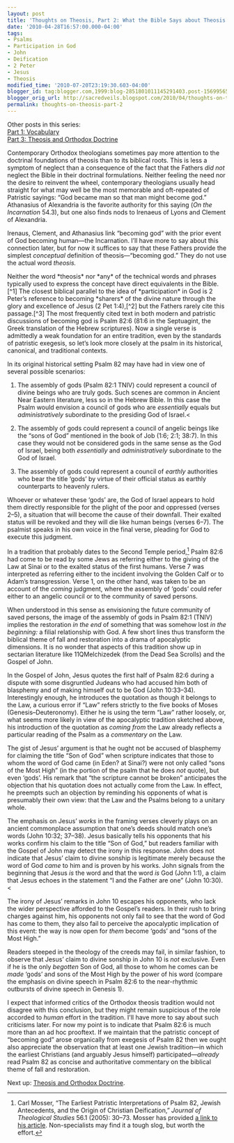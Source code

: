 ```yaml
---
layout: post
title: 'Thoughts on Theosis, Part 2: What the Bible Says about Theosis'
date: '2010-04-28T16:57:00.000-04:00'
tags:
- Psalms
- Participation in God
- John
- Deification
- 2 Peter
- Jesus
- Theosis
modified_time: '2010-07-20T23:19:30.603-04:00'
blogger_id: tag:blogger.com,1999:blog-2851801011145291403.post-1569956540557914911
blogger_orig_url: http://sacredveils.blogspot.com/2010/04/thoughts-on-theosis-part-2-what-bible.html
permalink: thoughts-on-theosis-part-2
---
```


Other posts in this series:  
[Part 1: Vocabulary](/thoughts-on-theosis-part-1)  
[Part 3: Theosis and Orthodox Doctrine](/thoughts-on-theosis-part-3)

Contemporary Orthodox theologians sometimes pay more attention to the doctrinal foundations of theosis than to its biblical roots. This is less a symptom of neglect than a consequence of the fact that the Fathers *did not* neglect the Bible in their doctrinal formulations. Neither feeling the need nor the desire to reinvent the wheel, contemporary theologians usually head straight for what may well be the most memorable and oft-repeated of Patristic sayings: “God became man so that man might become god.” Athanasius of Alexandria is the favorite authority for this saying (*On the Incarnation* 54.3), but one also finds nods to Irenaeus of Lyons and Clement of Alexandria.

Irenaus, Clement, and Athanasius link “becoming god” with the prior event of God becoming human—the Incarnation. I’ll have more to say about this connection later, but for now it suffices to say that these Fathers provide the simplest *conceptual* definition of theosis—“becoming god.” They do not use the actual word *theosis.*

<!--excerpt.start-->Neither the word *theosis* nor *any* of the technical words and phrases typically used to express the concept have direct equivalents in the Bible.[^1] The closest biblical parallel to the idea of *participation* in God is 2 Peter’s reference to becoming *sharers* of the divine nature through the glory and excellence of Jesus (2 Pet 1:4),[^2] but the Fathers rarely cite this passage.[^3] The most frequently cited text in both modern and patristic discussions of becoming god is Psalm 82:6 (81:6 in the Septuagint, the Greek translation of the Hebrew scriptures). Now a single verse is admittedly a weak foundation for an entire tradition, even by the standards of patristic exegesis, so let’s look more closely at the psalm in its historical, canonical, and traditional contexts.<!--excerpt.end-->

In its original historical setting Psalm 82 may have had in view one of several possible scenarios:

1. The assembly of gods (Psalm 82:1 TNIV) could represent a council of divine beings who are truly gods. Such scenes are common in Ancient Near Eastern literature, less so in the Hebrew Bible. In this case the Psalm would envision a council of gods who are *essentially* equals but *administratively* subordinate to the presiding God of Israel.<

2. The assembly of gods could represent a council of angelic beings like the “sons of God” mentioned in the book of Job (<cite style="font-style: normal" title="Job 1:6" class="bibleref">1:6</cite>; <cite style="font-style: normal" title="Job 2:1" class="bibleref">2:1</cite>; <cite style="font-style: normal" title="Job 38:7" class="bibleref">38:7</cite>). In this case they would not be considered gods in the same sense as the God of Israel, being both *essentially* and *administratively* subordinate to the God of Israel.

3. The assembly of gods could represent a council of *earthly* authorities who bear the title ‘gods’ by virtue of their official status as earthly counterparts to heavenly rulers.

Whoever or whatever these ‘gods’ are, the God of Israel appears to hold them directly responsible for the plight of the poor and oppressed (<cite style="font-style: normal" title="Psalm 82:2–5" class="bibleref">verses 2–5</cite>), a situation that will become the cause of their downfall. Their exalted status will be revoked and they will die like human beings (<cite style="font-style: normal" title="Psalm 82:6–7" class="bibleref">verses 6–7</cite>). The psalmist speaks in his own voice in the <cite style="font-style: normal" title="Psalm 82:8" class="bibleref">final verse</cite>, pleading for God to execute this judgment.

In a tradition that probably dates to the Second Temple period,[^4] Psalm 82:6 had come to be read by some Jews as referring either to the giving of the Law at Sinai or to the exalted status of the first humans. <cite style="font-style: normal" title="Psalm 82:7" class="bibleref">Verse 7</cite> was interpreted as referring either to the incident involving the Golden Calf or to Adam’s transgression. Verse 1, on the other hand, was taken to be an account of the *coming* judgment, where the assembly of ‘gods’ could refer either to an angelic council or to the community of saved persons.

When understood in this sense as envisioning the future community of saved persons, the image of the assembly of gods in Psalm 82:1 (TNIV) implies the restoration *in the end* of something that was somehow lost *in the beginning:* a filial relationship with God. A few short lines thus transform the biblical theme of fall and restoration into a drama of apocalyptic dimensions. It is no wonder that aspects of this tradition show up in sectarian literature like 11QMelchizedek (from the Dead Sea Scrolls) and the Gospel of John.

In the Gospel of John, Jesus quotes the first half of <span class="noTag">Psalm 82:6</span> during a dispute with some disgruntled Judeans who had accused him both of blasphemy and of making himself out to be God (John 10:33–34). Interestingly enough, he introduces the quotation as though it belongs to the Law, a curious error if “Law” refers strictly to the five books of Moses (Genesis–Deuteronomy). Either he is using the term “Law” rather loosely, or, what seems more likely in view of the apocalyptic tradition sketched above, his introduction of the quotation as *coming from* the Law already reflects a particular reading of the Psalm as a *commentary on* the Law.

The gist of Jesus’ argument is that he ought not be accused of blasphemy for claiming the title “Son of God” when scripture indicates that those to whom the word of God came (in Eden? at Sinai?) were not only called “sons of the Most High” (in the portion of the psalm that he does *not* quote), but even ‘gods’. His remark that “the scripture cannot be broken” anticipates the objection that his quotation does not actually come from the Law. In effect, he preempts such an objection by reminding his opponents of what is presumably their own view: that the Law and the Psalms belong to a unitary whole.

The emphasis on Jesus’ *works* in the framing verses cleverly plays on an ancient commonplace assumption that one’s deeds should match one’s words (John 10:32; 37–38). Jesus basically tells his opponents that his works confirm his claim to the title “Son of God,” but readers familiar with the Gospel of John may detect the irony in this response. John does not indicate that Jesus’ claim to divine sonship is legitimate merely because the word of God *came* to him and is proven by his works. John signals from the beginning that Jesus *is* the word and that the word *is* God (John 1:1), a claim that Jesus echoes in the statement “I and the Father are one” (<span class="noTag">John 10:30</span>).<

The irony of Jesus’ remarks in John 10 escapes his opponents, who lack the wider perspective afforded to the Gospel’s readers. In their rush to bring charges against him, his opponents not only fail to see that the word of God has come to them, they also fail to perceive the apocalyptic implication of this event: the way is now open for *them* become ‘gods’ and “sons of the Most High.”

Readers steeped in the theology of the creeds may fail, in similar fashion, to observe that Jesus’ claim to divine sonship in John 10 is *not* exclusive. Even if he is the only *begotten* Son of God, all those to whom he comes can be *made* ‘gods’ and sons of the Most High by the power of his word (compare the emphasis on divine speech in Psalm 82:6 to the near-rhythmic outbursts of divine speech in <cite style="font-style: normal" title="Genesis 1:1–2:4" class="bibleref">Genesis 1</cite>).

I expect that informed critics of the Orthodox theosis tradition would not disagree with this conclusion, but they might remain suspicious of the role accorded to *human* effort in the tradition. I'll have more to say about such criticisms later. For now my point is to indicate that <span class="noTag">Psalm 82:6</span> is much more than an ad hoc prooftext. If we maintain that the patristic concept of “becoming god” arose organically from exegesis of Psalm 82 then we ought also appreciate the observation that at least one Jewish tradition—in which the earliest Christians (and arguably Jesus himself) participated—*already* read Psalm 82 as concise and authoritative commentary on the biblical theme of fall and restoration.

Next up: [Theosis and Orthodox Doctrine](/thoughts-on-theosis-part-3).

[^1]: Including Athanasius’ preferred term, *theopoiesis.*

[^2]: No less an evangelical luminary than J.&nbsp;I. Packer once suggested that Peter’s amanuensis (scribe) was prone to embellishment—an easy but problematic dismissal of <span class="noTag">2 Peter 1:4</span> (“‘Outside the Church There is No Salvation’: An Orthodox and Evangelical Exchange,” discussion sponsored by the Society for the Study of Eastern Orthodoxy and Evangelicalism, St. Paul’s Orthodox Church, Irvine, CA, 1999).

[^3]: Important exceptions include the Alexandrians—Origen, Athanasius, and Cyril—and, much later, the Athonite monk and Archbishop of Thessaloniki, Gregory Palamas (Norman Russell, *[Fellow Workers With God: Orthodox Thinking on Theosis](http://www.amazon.com/Fellow-Workers-God-Orthodox-Foundations/dp/0881413399?ie=UTF8&tag=sacrveil-20&link_code=btl&camp=213689&creative=392969)*, pp. 65–69).

[^4]: Carl Mosser, “The Earliest Patristic Interpretations of Psalm 82, Jewish Antecedents, and the Origin of Christian Deification,” *Journal of Theological Studies* 56.1 (2005): 30–73. Mosser has provided [a link to his article](http://jts.oxfordjournals.org/cgi/reprint/56/1/30?ijkey=MVYy5AKqzoJZkgZ&keytype=ref). Non-specialists may find it a tough slog, but worth the effort.